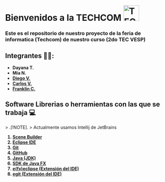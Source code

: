 <h1><b>Bienvenidos a la TECHCOM  </b><img src="https://github.com/user-attachments/assets/0f46b5a5-010d-40fb-8b48-7ac536d0850d" alt="TECHCOM" width="50" height="50"></h1>
<h3><b>Este es el repositorio de nuestro proyecto de la feria de informatica (Techcom) de nuestro curso (2do TEC VESP)</b></h3>
 <h2><b>Integrantes 🧑‍💻:</b></h2>
 <ul>
  <b>
  <li>Dayana T.</li>
  <li> Mía N.</li>
  <li><a href="https://github.com/Diegx22v">Diego V.</a></li>
  <li><a href="https://github.com/CarlosV-28">Carlos V.</a></li>
  <li><a href="https://github.com/franklinrea">Franklin C.</a></li></b>
 </ul>
 <h2><b>Software Librerias o herramientas con las que se trabaja 💻</b>
</h2>
> .[!NOTE].
> Actualmente usamos Intellij de JetBrains
 <ol> 
           <b>
           <li><a href="https://gluonhq.com/products/scene-builder/">Scene Builder</a></li>
           <li> <a href="https://www.eclipse.org/downloads/packages/installer">Eclipse IDE</a></li>
           <li> <a href="https://git-scm.com/">Git</a></li>
           <li> <a href="https://github.com/">GitHub</a></li>
           <li> <a href="https://www.oracle.com/java/technologies/javase/jdk22-archive-downloads.html">Java (JDK)</a></li>
           <li> <a href="https://gluonhq.com/products/javafx/">SDK de Java FX</a></li>
           <li> <a href="https://marketplace.eclipse.org/content/efxclipse">e(fx)eclipse (Extensión del IDE)</a></li>
           <li> <a href="https://marketplace.eclipse.org/content/egit-git-integration-eclipse">egit (Extensión del IDE)</a></li>
      </b>
 </ol>
